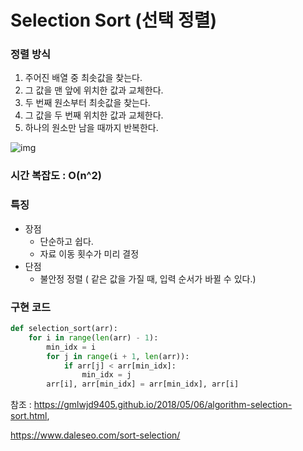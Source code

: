 # Selection Sort (선택 정렬)

### 정렬 방식

1. 주어진 배열 중 최솟값을 찾는다.
2. 그 값을 맨 앞에 위치한 값과 교체한다.
3. 두 번째 원소부터 최솟값을 찾는다.
4. 그 값을 두 번째 위치한 값과 교체한다.
5. 하나의 원소만 남을 때까지 반복한다.

![img](https://gmlwjd9405.github.io/images/algorithm-selection-sort/selection-sort.png)

### 시간 복잡도 : O(n^2)

### 특징

- 장점
  - 단순하고 쉽다.
  - 자료 이동 횟수가 미리 결정
- 단점
  - 불안정 정렬 ( 같은 값을 가질 때, 입력 순서가 바뀔 수 있다.)

### 구현 코드

```python
def selection_sort(arr):
    for i in range(len(arr) - 1):
        min_idx = i
        for j in range(i + 1, len(arr)):
            if arr[j] < arr[min_idx]:
                min_idx = j
        arr[i], arr[min_idx] = arr[min_idx], arr[i]
```



참조 : https://gmlwjd9405.github.io/2018/05/06/algorithm-selection-sort.html,

https://www.daleseo.com/sort-selection/